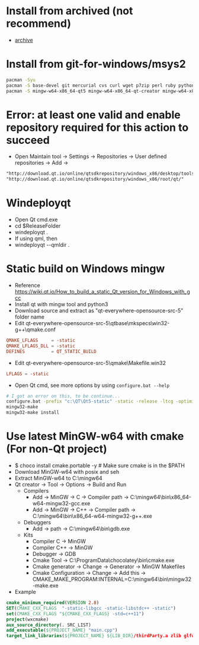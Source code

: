 Install from archived (not recommend)
=====
* [archive]("https://download.qt.io/archive/")

Install from git-for-windows/msys2
=====
```sh
pacman -Syu
pacman -S base-devel git mercurial cvs curl wget p7zip perl ruby python2 python3 mingw-w64-x86_64-toolchain
pacman -S mingw-w64-x86_64-qt5 mingw-w64-x86_64-qt-creator mingw-w64-x86_64-qt5-static
```

Error: at least one valid and enable repository required for this action to succeed
=====
* Open Maintain tool -> Settings -> Repositories -> User defined repositories -> Add ->
```markdown
"http://download.qt.io/online/qtsdkrepository/windows_x86/desktop/tools_maintenance/"
"http://download.qt.io/online/qtsdkrepository/windows_x86/root/qt/"
```

Windeployqt
=====
* Open Qt cmd.exe
* cd $ReleaseFolder
* windeployqt .
* If using qml, then
* windeployqt --qmldir <PathToQml> .

Static build on Windows mingw
=====
* Reference <https://wiki.qt.io/How_to_build_a_static_Qt_version_for_Windows_with_gcc>
* Install qt with mingw tool and python3
* Download source and extract as "qt-everywhere-opensource-src-5" folder name
* Edit qt-everywhere-opensource-src-5\qtbase\mkspecs\win32-g++\qmake.conf
```conf
QMAKE_LFLAGS     = -static
QMAKE_LFLAGS_DLL = -static
DEFINES          = QT_STATIC_BUILD
```
* Edit qt-everywhere-opensource-src-5\qmake\Makefile.win32
```conf
LFLAGS = -static
```
* Open Qt cmd, see more options by using `configure.bat --help`
```sh
# I got an error on this, to be continue...
configure.bat -prefix "c:\QT\Qt5-static" -static -release -ltcg -optimize-size -opensource -confirm-license -platform win32-g++ -qt-zlib -qt-libpng -qt-libjpeg -gif -ico -opengl desktop -qt-pcre -qt-freetype -nomake tests -nomake examples -no-compile-examples -skip qtdeclarative -skip qtwebengine
mingw32-make
mingw32-make install
```

Use latest MinGW-w64 with cmake (For non-Qt project)
=====
* $ choco install cmake.portable -y # Make sure cmake is in the $PATH
* Download MinGW-w64 with posix and seh
* Extract MinGW-w64 to C:\mingw64
* Qt creator -> Tool -> Options -> Build and Run
    * Compilers
        * Add -> MinGW ->  C  -> Compiler path -> C:\mingw64\bin\x86_64-w64-mingw32-gcc.exe
        * Add -> MinGW -> C++ -> Compiler path -> C:\mingw64\bin\x86_64-w64-mingw32-g++.exe
    * Debuggers
        * Add -> path -> C:\mingw64\bin\gdb.exe
    * Kits
        * Compiler  C  -> MinGW
        * Compiler C++ -> MinGW
        * Debugger -> GDB
        * Cmake Tool -> C:\ProgramData\chocolatey\bin\cmake.exe
        * Cmake generator -> Change -> Generator -> MinGW Makefiles
        * Cmake Configuration -> Change -> Add this -> CMAKE_MAKE_PROGRAM:INTERNAL=C:\mingw64\bin\mingw32-make.exe
* Example
```cmake
cmake_minimum_required(VERSION 2.8)
SET(CMAKE_CXX_FLAGS  "-static-libgcc -static-libstdc++ -static")
set(CMAKE_CXX_FLAGS "${CMAKE_CXX_FLAGS} -std=c++11")
project(wxcmake)
aux_source_directory(. SRC_LIST)
add_executable(${PROJECT_NAME} "main.cpp")
target_link_libraries(${PROJECT_NAME} ${LIB_DIR}/thirdParty.a zlib glfw glxw)
```
